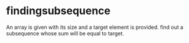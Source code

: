 # findingsubsequence
An array is given with its size and a target element is provided.
find out a subsequence whose sum will be equal to target.

